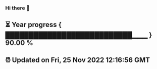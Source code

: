 ### Hi there 👋
⏳ Year progress { ███████████████████████████▁▁▁ } 90.00 %
---
⏰ Updated on Fri, 25 Nov 2022 12:16:56 GMT
---
